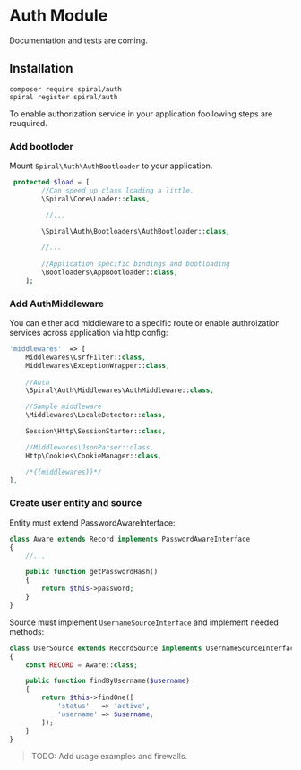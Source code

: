 # Auth Module

Documentation and tests are coming.

## Installation
```
composer require spiral/auth
spiral register spiral/auth
```

To enable authorization service in your application foollowing steps are reuquired.

### Add bootloder
Mount `Spiral\Auth\AuthBootloader` to your application.

```php
 protected $load = [
        //Can speed up class loading a little.
        \Spiral\Core\Loader::class,

         //...

        \Spiral\Auth\Bootloaders\AuthBootloader::class,

        //...
        
        //Application specific bindings and bootloading
        \Bootloaders\AppBootloader::class,
    ];
```

### Add AuthMiddleware
You can either add middleware to a specific route or enable authroization services across application via http config:

```php
'middlewares'  => [
    Middlewares\CsrfFilter::class,
    Middlewares\ExceptionWrapper::class,
  
    //Auth
    \Spiral\Auth\Middlewares\AuthMiddleware::class,

    //Sample middleware
    \Middlewares\LocaleDetector::class,

    Session\Http\SessionStarter::class,

    //Middlewares\JsonParser::class,
    Http\Cookies\CookieManager::class,

    /*{{middlewares}}*/
],
```

### Create user entity and source

Entity must extend PasswordAwareInterface:

```php
class Aware extends Record implements PasswordAwareInterface
{
    //...

    public function getPasswordHash()
    {
        return $this->password;
    }
}
```

Source must implement `UsernameSourceInterface` and implement needed methods:

```php
class UserSource extends RecordSource implements UsernameSourceInterface
{
    const RECORD = Aware::class;

    public function findByUsername($username)
    {
        return $this->findOne([
            'status'   => 'active',
            'username' => $username,
        ]);
    }
}
```

> TODO: Add usage examples and firewalls.
